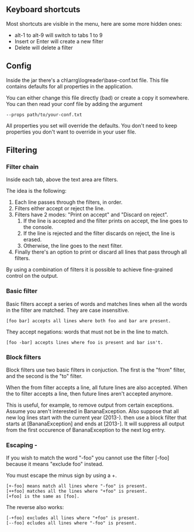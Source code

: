 ## Keyboard shortcuts
Most shortcuts are visible in the menu, here are some more hidden ones:

* alt-1 to alt-9 will switch to tabs 1 to 9
* Insert or Enter will create a new filter
* Delete will delete a filter

##	Config
Inside the jar there's a ch\arrg\logreader\base-conf.txt file. This file contains defaults for all properties in the application.

You can either change this file directly (bad) or create a copy it somewhere. You can then read your conf file by adding the argument

	--props path/to/your-conf.txt

All properties you set will override the defaults. You don't need to keep properties you don't want to override in your user file.
	
##	Filtering
		
### Filter chain

Inside each tab, above the text area are filters.
	
The idea is the following:

1. Each line passes through the filters, in order.
2. Filters either accept or reject the line.
3. Filters have 2 modes: "Print on accept" and "Discard on reject".
	1. If the line is accepted and the filter prints on accept, the line goes to the console.
	2. If the line is rejected and the filter discards on reject, the line is erased.
	3. Otherwise, the line goes to the next filter.
4. Finally there's an option to print or discard all lines that pass through all filters.
	
By using a combination of filters it is possible to achieve fine-grained control on the output.
	
### Basic filter
Basic filters accept a series of words and matches lines when all the words in the filter are matched.
They are case insensitive.

	[foo bar] accepts all lines where both foo and bar are present.

They accept negations: words that must not be in the line to match.

    [foo -bar] accepts lines where foo is present and bar isn't.

### Block filters

Block filters use two basic filters in conjuction. The first is the "from" filter, and the second is the "to" filter.
	
When the from filter accepts a line, all future lines are also accepted.
When the to filter accepts a line, then future lines aren't accepted anymore.
	
This is useful, for example, to remove output from certain exceptions. Assume you aren't interested in BananaException. Also suppose that all new log lines start with the current year (2013-). then use a block filter that starts at [BananaException] and ends at [2013-]. It will suppress all output from the first occurence of BananaException to the next log entry.
	
### Escaping -

If you wish to match the word "-foo" you cannot use the filter [-foo] because it means "exclude foo" instead.
	
You must escape the minus sign by using a +.
	
    [+-foo] means match all lines where "-foo" is present.
	[++foo] matches all the lines where "+foo" is present.
	[+foo] is the same as [foo].
	
The reverse also works:
	
    [-+foo] excludes all lines where "+foo" is present.
	[--foo] ecludes all lines where "-foo" is present.